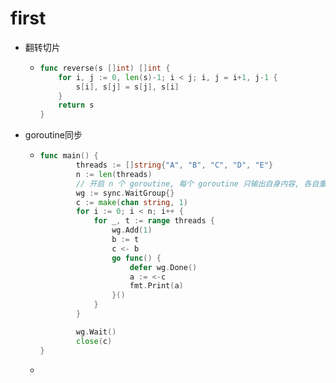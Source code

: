 # first

- 翻转切片

  - ```go
    func reverse(s []int) []int {
        for i, j := 0, len(s)-1; i < j; i, j = i+1, j-1 {
            s[i], s[j] = s[j], s[i]
        }
        return s
    }
    ```
- goroutine同步
  - ```go
    func main() {
    		threads := []string{"A", "B", "C", "D", "E"}
    		n := len(threads)
    		// 开启 n 个 goroutine, 每个 goroutine 只输出自身内容, 各自重复 n 遍, 要求所有 goroutine 的输出结果是有序的, 以上面 threads 为例, 要求输出 "ABCDEABCDEABCDEABCDE", threadA 只输出 "AAAAA", threadB 只输出 "BBBBB"
    		wg := sync.WaitGroup{}
    		c := make(chan string, 1)
    		for i := 0; i < n; i++ {
    			for _, t := range threads {
    				wg.Add(1)
    				b := t
    				c <- b
    				go func() {
    					defer wg.Done()
    					a := <-c
    					fmt.Print(a)
    				}()
    			}
    		}
    
    		wg.Wait()
    		close(c)
    }
    ```

  - 
